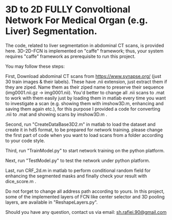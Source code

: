 # 3D to 2D FULLY Convoltional Network For Medical Organ (e.g. Liver) Segmentation. 
The code, related to liver segmentation in abdominal CT scans, is provided here. 3D-2D-FCN is implemented on "caffe" framework; thus, your system requires "caffe" framework as prerequisite to run this project.

You may follow these steps:

First, Download abdominal CT scans from https://www.synapse.org/ (just 30 train images & their labels). These have .nii extension, just extract them if they are ziped. Name them as their ziped name to preserve their sequence (img0001.nii.gz -> img0001.nii).
You'd better to change all .nii scans to .mat to work with them easily just by loading them in matlab every time you want to investigate a scan (e.g. showing them with imshow3D.m, enhancing and saving them again etc.), for this purpose I provided a code for converting .nii to .mat and showing scans by imshow3D.m .

Second, run "CreateDataBase3D2.m" in matlab to load the dataset and create it in hd5 format, to be prepared for network training. please change the first part of code when you want to load scans from a folder according to your code style. 

Third, run "TrainModel.py" to start network training on the python platform.

Next, run "TestModel.py" to test the network under python platform.

Last, run CRF_2d.m in matlab to perform conditional random field for enhancing the segmented masks and finally check your result with dice_score.m . 

Do not forget to change all address path according to yours. 
In this project, some of the implemented layers of FCN like center selector and 3D pooling layers, are available in "ReshapeLayers.py".

Should you have any question, contact us via email: sh.rafiei.90@gmail.com

